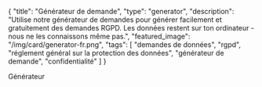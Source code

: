 {
    "title": "Générateur de demande",
    "type": "generator",
    "description": "Utilise notre générateur de demandes pour générer facilement et gratuitement des demandes RGPD. Les données restent sur ton ordinateur - nous ne les connaissons même pas.",
    "featured_image": "/img/card/generator-fr.png",
    "tags": [ "demandes de données", "rgpd", "réglement général sur la protection des données", "générateur de demande", "confidentialité" ]
}
 
Générateur
